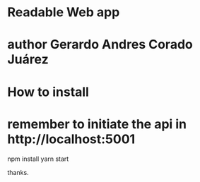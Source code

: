# Readable Web app

# author Gerardo Andres Corado Juárez

# How to install
# remember to initiate the api in http://localhost:5001

npm install
yarn start

thanks.